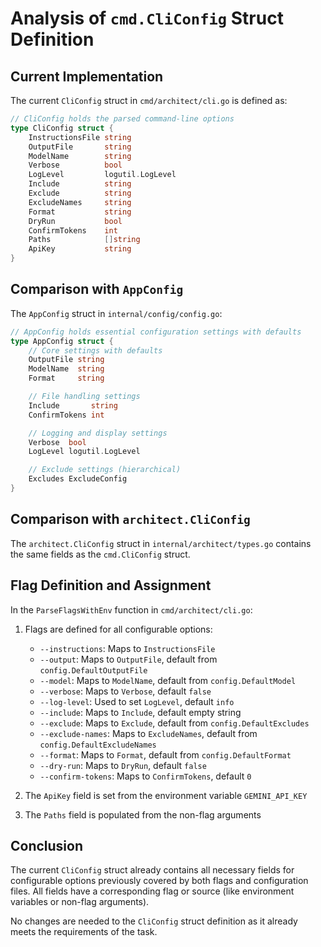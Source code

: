 # Analysis of `cmd.CliConfig` Struct Definition

## Current Implementation

The current `CliConfig` struct in `cmd/architect/cli.go` is defined as:

```go
// CliConfig holds the parsed command-line options
type CliConfig struct {
    InstructionsFile string
    OutputFile       string
    ModelName        string
    Verbose          bool
    LogLevel         logutil.LogLevel
    Include          string
    Exclude          string
    ExcludeNames     string
    Format           string
    DryRun           bool
    ConfirmTokens    int
    Paths            []string
    ApiKey           string
}
```

## Comparison with `AppConfig`

The `AppConfig` struct in `internal/config/config.go`:

```go
// AppConfig holds essential configuration settings with defaults
type AppConfig struct {
    // Core settings with defaults
    OutputFile string
    ModelName  string
    Format     string

    // File handling settings
    Include       string
    ConfirmTokens int

    // Logging and display settings
    Verbose  bool
    LogLevel logutil.LogLevel

    // Exclude settings (hierarchical)
    Excludes ExcludeConfig
}
```

## Comparison with `architect.CliConfig`

The `architect.CliConfig` struct in `internal/architect/types.go` contains the same fields as the `cmd.CliConfig` struct.

## Flag Definition and Assignment

In the `ParseFlagsWithEnv` function in `cmd/architect/cli.go`:

1. Flags are defined for all configurable options:
   - `--instructions`: Maps to `InstructionsFile`
   - `--output`: Maps to `OutputFile`, default from `config.DefaultOutputFile`
   - `--model`: Maps to `ModelName`, default from `config.DefaultModel`
   - `--verbose`: Maps to `Verbose`, default `false`
   - `--log-level`: Used to set `LogLevel`, default `info`
   - `--include`: Maps to `Include`, default empty string
   - `--exclude`: Maps to `Exclude`, default from `config.DefaultExcludes`
   - `--exclude-names`: Maps to `ExcludeNames`, default from `config.DefaultExcludeNames`
   - `--format`: Maps to `Format`, default from `config.DefaultFormat`
   - `--dry-run`: Maps to `DryRun`, default `false`
   - `--confirm-tokens`: Maps to `ConfirmTokens`, default `0`

2. The `ApiKey` field is set from the environment variable `GEMINI_API_KEY`

3. The `Paths` field is populated from the non-flag arguments

## Conclusion

The current `CliConfig` struct already contains all necessary fields for configurable options previously covered by both flags and configuration files. All fields have a corresponding flag or source (like environment variables or non-flag arguments).

No changes are needed to the `CliConfig` struct definition as it already meets the requirements of the task.